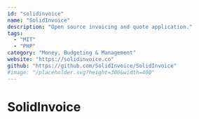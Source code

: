 ```yaml
---
id: "solidinvoice"
name: "SolidInvoice"
description: "Open source invoicing and quote application."
tags:
  - "MIT"
  - "PHP"
category: "Money, Budgeting & Management"
website: "https://solidinvoice.co"
github: "https://github.com/SolidInvoice/SolidInvoice"
#image: "/placeholder.svg?height=300&width=400"
---
```


# SolidInvoice
